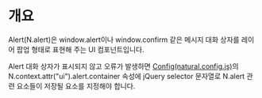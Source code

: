 개요
===

Alert(N.alert)은 window.alert이나 window.confirm 같은 메시지 대화 상자를 레이어 팝업 형태로 표현해 주는 UI 컴포넌트입니다.
<p class="alert">Alert 대화 상자가 표시되지 않고 오류가 발생하면 <a href="#html/naturaljs/refr/refr0102.html">Config(natural.config.js)</a>의 N.context.attr("ui").alert.container 속성에 jQuery selector 문자열로 N.alert 관련 요소들이 저장될 요소를 지정해야 합니다.</p>